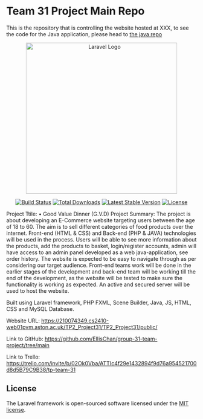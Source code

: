 <h1>Team 31 Project Main Repo</h1>
<p>This is the repository that is controlling the website hosted at XXX, to see the code for the Java application, please head to <a href="https://github.com/ElIisChan/group-31-team-project-java">the java repo</a></p>

<p align="center"><a href="https://laravel.com" target="_blank"><img src="https://raw.githubusercontent.com/laravel/art/master/logo-lockup/5%20SVG/2%20CMYK/1%20Full%20Color/laravel-logolockup-cmyk-red.svg" width="400" alt="Laravel Logo"></a></p>

<p align="center">
<a href="https://travis-ci.org/laravel/framework"><img src="https://travis-ci.org/laravel/framework.svg" alt="Build Status"></a>
<a href="https://packagist.org/packages/laravel/framework"><img src="https://img.shields.io/packagist/dt/laravel/framework" alt="Total Downloads"></a>
<a href="https://packagist.org/packages/laravel/framework"><img src="https://img.shields.io/packagist/v/laravel/framework" alt="Latest Stable Version"></a>
<a href="https://packagist.org/packages/laravel/framework"><img src="https://img.shields.io/packagist/l/laravel/framework" alt="License"></a>
</p>

Project Ttile: •	Good Value Dinner (G.V.D)
Project Summary: The project is about developing an E-Commerce website targeting users between the age of 18 to 60.  The aim is to sell different categories of food products over the internet. Front-end (HTML & CSS) and Back-end (PHP & JAVA) technologies will be used in the process. Users will be able to see more information about the products, add the products to basket, login/register accounts, admin will have access to an admin panel developed as a web java-application, see order history. The website is expected to be easy to navigate through as per considering our target audience. Front-end teams work will be done in the earlier stages of the development and back-end team will be working till the end of the development, as the website will be tested to make sure the functionality is working as expected. An active and secured server will be used to host the website.

Built using Laravel framework, PHP FXML, Scene Builder, Java, JS, HTML, CSS and MySQL Database.

Website URL: https://210074349.cs2410-web01pvm.aston.ac.uk/TP2_Project31/TP2_Project31/public/ 

Link to GitHub: https://github.com/ElIisChan/group-31-team-project/tree/main

Link to Trello: https://trello.com/invite/b/02Ok0Vba/ATTIc4f29e1432894f9d76a954521700d8d5B79C9B38/tp-team-31




## License

The Laravel framework is open-sourced software licensed under the [MIT license](https://opensource.org/licenses/MIT).
